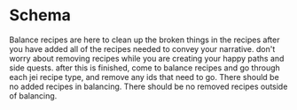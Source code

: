 # Schema

Balance recipes are here to clean up the broken things in the recipes after you have added all of the recipes needed to convey your narrative. don't worry about removing recipes while you are creating your happy paths and side quests. after this is finished, come to balance recipes and go through each jei recipe type, and remove any ids that need to go. There should be no added recipes in balancing. There should be no removed recipes outside of balancing.
